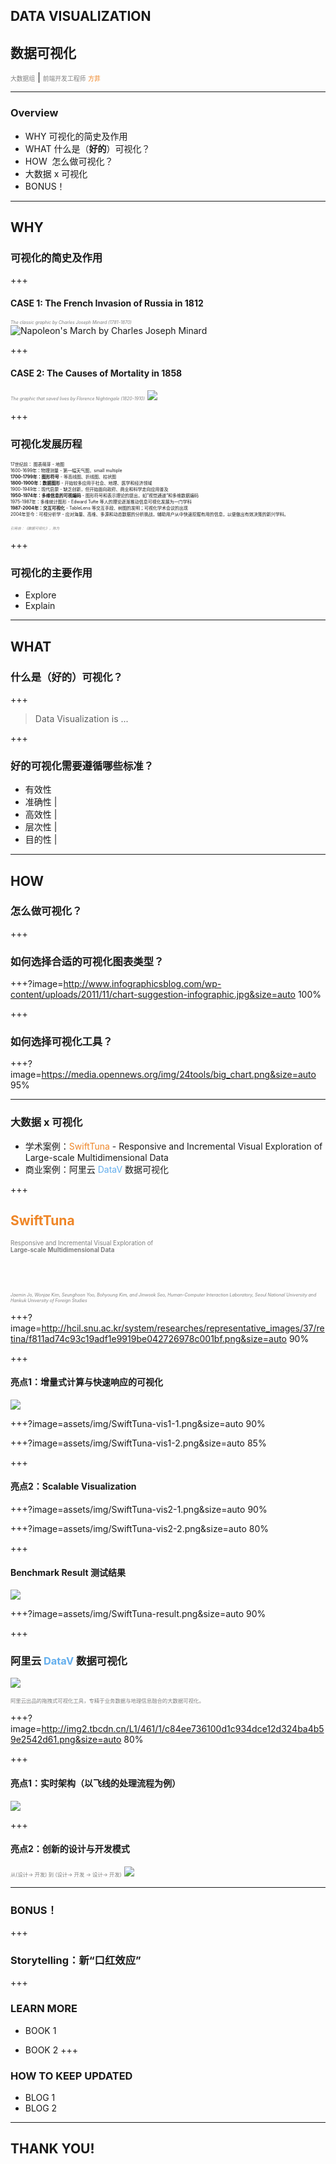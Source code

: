 ## DATA VISUALIZATION
## 数据可视化

<span style="font-size:0.7em; color:gray">大数据组</span> |
<span style="font-size:0.7em; color:gray">前端开发工程师</span> <span style="font-size:0.7em; color:#ef8526">方菲</span>

---

### Overview
- WHY  可视化的简史及作用 
- WHAT 什么是（<b>好的</b>）可视化？ 
- HOW  怎么做可视化？ 
- 大数据 x 可视化 
- BONUS！ 

---
## WHY
### 可视化的简史及作用

+++
#### CASE 1: The French Invasion of Russia in 1812
<span style="color: gray; font-size: 0.5em;">*The classic graphic by Charles Joseph Minard (1781-1870)*</span>
![Napoleon's March by Charles Joseph Minard](https://upload.wikimedia.org/wikipedia/commons/2/29/Minard.png)

+++
#### CASE 2: The Causes of Mortality in 1858
<span style="color: gray; font-size: 0.5em;">*The graphic that saved lives by Florence Nightingale (1820-1910)*</span>
![](http://www.florence-nightingale-avenging-angel.co.uk/blog/wp-content/uploads/2012/01/Rose.jpg)

+++ 
### 可视化发展历程
<span style="font-size: 0.5em; text-align:left;">
17世纪前： 图表萌芽 - 地图<br>
1600-1699年：物理测量 - 第一幅天气图，small multiple<br>
<b>1700-1799年：图形符号</b> - 等高线图、折线图、柱状图<br>
<b>1800-1900年：数据图形</b> - 开始较多应用于社会、地理、医学和经济领域<br>
1900-1949年：现代启蒙 - 缺乏创新，但开始面向政府、商业和科学走向应用普及<br>
<b>1950-1974年：多维信息的可视编码</b> - 图形符号和表示理论的提出，如”视觉通道“和多维数据编码<br>
1975-1987年：多维统计图形 - Edward Tufte 等人的理论逐渐推动信息可视化发展为一门学科<br>
<b>1987-2004年：交互可视化</b> - TableLens 等交互手段、树图的发明；可视化学术会议的出现<br>
2004年至今：可视分析学 - 应对海量、高维、多源和动态数据的分析挑战，辅助用户从中快速挖掘有用的信息，以便做出有效决策的新兴学科。</span>

<span style="color: gray; font-size: 0.4em;">*引用自：《数据可视化》，陈为*</span>

+++ 
### 可视化的主要作用

- Explore
- Explain

---
## WHAT
### 什么是（**好的**）可视化？

+++
> Data Visualization is ...

+++
### 好的可视化需要遵循哪些标准？
- 有效性
- 准确性 |
- 高效性 |
- 层次性 |
- 目的性 |

---
## HOW
### 怎么做可视化？

+++
### 如何选择合适的可视化图表类型？

+++?image=http://www.infographicsblog.com/wp-content/uploads/2011/11/chart-suggestion-infographic.jpg&size=auto 100%


+++
### 如何选择可视化工具？


+++?image=https://media.opennews.org/img/24tools/big_chart.png&size=auto 95%

--- 
### 大数据 x 可视化
- 学术案例：<span style="color:#ef8526">SwiftTuna</span> - Responsive and Incremental Visual Exploration of Large-scale Multidimensional Data
- 商业案例：阿里云 <span style="color:#63aeed">DataV</span> 数据可视化


+++
## <span style="color:#ef8526">SwiftTuna</span>
<span style="color:gray; font-size:0.7em">Responsive and Incremental Visual Exploration of <br><b>Large-scale Multidimensional Data</b></span>

<br><br>

<span style="color: gray; font-size: 0.5em;">*Jaemin Jo, Wonjae Kim, Seunghoon Yoo, Bohyoung Kim, and Jinwook Seo, Human-Computer Interaction Laboratory, Seoul National University and Hankuk University of Foreign Studies*</span>

+++?image=http://hcil.snu.ac.kr/system/researches/representative_images/37/retina/f811ad74c93c19adf1e9919be042726978c001bf.png&size=auto 90%

+++
#### 亮点1：增量式计算与快速响应的可视化
![](assets/img/SwiftTuna-Incre-Process.png)

+++?image=assets/img/SwiftTuna-vis1-1.png&size=auto 90%

+++?image=assets/img/SwiftTuna-vis1-2.png&size=auto 85%

+++
#### 亮点2：Scalable Visualization

+++?image=assets/img/SwiftTuna-vis2-1.png&size=auto 90%

+++?image=assets/img/SwiftTuna-vis2-2.png&size=auto 80%

+++
#### Benchmark Result 测试结果
![](assets/img/SwiftTuna-data-size.png)

+++?image=assets/img/SwiftTuna-result.png&size=auto 90%

+++
### 阿里云 <span style="color:#63aeed">DataV</span> 数据可视化
![](https://pic3.zhimg.com/v2-bca03f89bb13c89b5afc9673dd08b902_b.jpg)

<span style="color:gray; font-size:0.6em">阿里云出品的拖拽式可视化工具，专精于业务数据与地理信息融合的大数据可视化。</span>

+++?image=http://img2.tbcdn.cn/L1/461/1/c84ee736100d1c934dce12d324ba4b59e2542d61.png&size=auto 80%

+++
#### 亮点1：实时架构（以飞线的处理流程为例）
![](http://img2.tbcdn.cn/L1/461/1/d1509c755cfcc4a7708f2e0203452ec52b9d3ab2.png)


+++
#### 亮点2：创新的设计与开发模式
<span style="color:gray; font-size:0.6em">从(设计-> 开发) 到 (设计-> 开发 -> 设计-> 开发)</span>
![](http://img3.tbcdn.cn/L1/461/1/1b3a758d8bdbfb736f91cf7c85a740357d330619.png)

---
### BONUS！

+++
### Storytelling：新“口红效应”

+++ 
### LEARN MORE
- BOOK 1

- BOOK 2 
+++
### HOW TO KEEP UPDATED
- BLOG 1
- BLOG 2

---
## THANK YOU!
